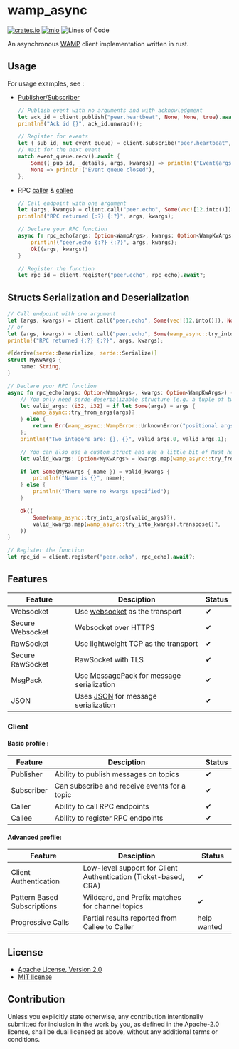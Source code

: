 # wamp_async

[![crates.io](https://img.shields.io/crates/v/wamp_async.svg)](https://crates.io/crates/wamp_async)
[![mio](https://docs.rs/wamp_async/badge.svg)](https://docs.rs/wamp_async/)
![Lines of Code](https://tokei.rs/b1/github/elast0ny/wamp_async)

An asynchronous [WAMP](https://wamp-proto.org/) client implementation written in rust.

## Usage

For usage examples, see :

- [Publisher/Subscriber](https://github.com/elast0ny/wamp_async/blob/master/examples/pubsub.rs)

  ```rust
  // Publish event with no arguments and with acknowledgment
  let ack_id = client.publish("peer.heartbeat", None, None, true).await?;
  println!("Ack id {}", ack_id.unwrap());
  ```

  ```rust
  // Register for events
  let (_sub_id, mut event_queue) = client.subscribe("peer.heartbeat", SubOptions::empty()).await?;
  // Wait for the next event
  match event_queue.recv().await {
      Some((_pub_id, _details, args, kwargs)) => println!("Event(args: {:?}, kwargs: {:?})", args, kwargs),
      None => println!("Event queue closed"),
  };
  ```

- RPC [caller](https://github.com/elast0ny/wamp_async/blob/master/examples/rpc_caller.rs) & [callee](https://github.com/elast0ny/wamp_async/blob/master/examples/rpc_callee.rs)

  ```rust
  // Call endpoint with one argument
  let (args, kwargs) = client.call("peer.echo", Some(vec![12.into()]), None).await?;
  println!("RPC returned {:?} {:?}", args, kwargs);
  ```

  ```rust
  // Declare your RPC function
  async fn rpc_echo(args: Option<WampArgs>, kwargs: Option<WampKwArgs>) -> Result<(Option<WampArgs>, Option<WampKwArgs>), WampError> {
      println!("peer.echo {:?} {:?}", args, kwargs);
      Ok((args, kwargs))
  }

  // Register the function
  let rpc_id = client.register("peer.echo", rpc_echo).await?;
  ```

## Structs Serialization and Deserialization

```rust
// Call endpoint with one argument
let (args, kwargs) = client.call("peer.echo", Some(vec![12.into()]), None).await?;
// or
let (args, kwargs) = client.call("peer.echo", Some(wamp_async::try_into_args((12,))), None).await?;
println!("RPC returned {:?} {:?}", args, kwargs);
```

```rust
#[derive(serde::Deserialize, serde::Serialize)]
struct MyKwArgs {
    name: String,
}

// Declare your RPC function
async fn rpc_echo(args: Option<WampArgs>, kwargs: Option<WampKwArgs>) -> Result<(Option<WampArgs>, Option<WampKwArgs>), WampError> {
    // You only need serde-deserializable structure (e.g. a tuple of two integers)
    let valid_args: (i32, i32) = if let Some(args) = args {
        wamp_async::try_from_args(args)?
    } else {
        return Err(wamp_async::WampError::UnknownError("positional args are required".to_string()));
    };
    println!("Two integers are: {}, {}", valid_args.0, valid_args.1);

    // You can also use a custom struct and use a little bit of Rust helpers
    let valid_kwargs: Option<MyKwArgs> = kwargs.map(wamp_async::try_from_kwargs).transpose()?;

    if let Some(MyKwArgs { name }) = valid_kwargs {
        println!("Name is {}", name);
    } else {
        println!("There were no kwargs specified");
    }

    Ok((
        Some(wamp_async::try_into_args(valid_args)?),
        valid_kwargs.map(wamp_async::try_into_kwargs).transpose()?,
    ))
}

// Register the function
let rpc_id = client.register("peer.echo", rpc_echo).await?;
```

## Features

| Feature          | Desciption                                                                             | Status |
| ---------------- | -------------------------------------------------------------------------------------- | ------ |
| Websocket        | Use [websocket](https://en.wikipedia.org/wiki/WebSocket) as the transport              | ✔      |
| Secure Websocket | Websocket over HTTPS                                                                   | ✔      |
| RawSocket        | Use lightweight TCP as the transport                                                   | ✔      |
| Secure RawSocket | RawSocket with TLS                                                                     | ✔      |
| MsgPack          | Use [MessagePack](https://en.wikipedia.org/wiki/MessagePack) for message serialization | ✔      |
| JSON             | Uses [JSON](https://en.wikipedia.org/wiki/JSON#Example) for message serialization      | ✔      |

### Client

#### Basic profile :

| Feature    | Desciption                                   | Status |
| ---------- | -------------------------------------------- | ------ |
| Publisher  | Ability to publish messages on topics        | ✔      |
| Subscriber | Can subscribe and receive events for a topic | ✔      |
| Caller     | Ability to call RPC endpoints                | ✔      |
| Callee     | Ability to register RPC endpoints            | ✔      |

#### Advanced profile:

| Feature                     | Desciption                                                      | Status      |
| --------------------------- | --------------------------------------------------------------- | ----------- |
| Client Authentication       | Low-level support for Client Authentication (Ticket-based, CRA) | ✔           |
| Pattern Based Subscriptions | Wildcard, and Prefix matches for channel topics                 | ✔           |
| Progressive Calls           | Partial results reported from Callee to Caller                  | help wanted |

## License

- [Apache License, Version 2.0](http://www.apache.org/licenses/LICENSE-2.0)
- [MIT license](http://opensource.org/licenses/MIT)

## Contribution

Unless you explicitly state otherwise, any contribution intentionally submitted
for inclusion in the work by you, as defined in the Apache-2.0 license, shall be
dual licensed as above, without any additional terms or conditions.
